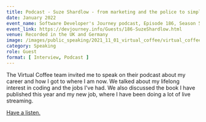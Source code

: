 ```yaml
---
title: Podcast - Suze Shardlow - from marketing and the police to simply creating
date: January 2022
event_name: Software Developer's Journey podcast, Episode 186, Season 5
event_link: https://devjourney.info/Guests/186-SuzeShardlow.html
venue: Recorded in the UK and Germany
image: /images/public_speaking/2021_11_01_virtual_coffee/virtual_coffee.jpeg
category: Speaking
role: Guest
format: [ Interview, Podcast ]
---
```


The Virtual Coffee team invited me to speak on their podcast about my career and how I got to where I am now.  We talked about my lifelong interest in coding and the jobs I've had.  We also discussed the book I have published this year and my new job, where I have been doing a lot of live streaming.

[Have a listen.](https://virtualcoffee.io/podcast/0405-suze-shardlow/)
